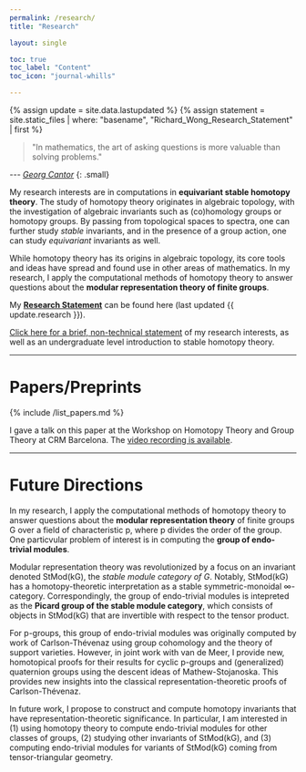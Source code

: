 ```yaml
---
permalink: /research/
title: "Research"

layout: single

toc: true
toc_label: "Content"
toc_icon: "journal-whills"

---
```


{% assign update = site.data.lastupdated %}
{% assign statement = site.static_files | where: "basename", "Richard_Wong_Research_Statement" | first %}

> "In mathematics, the art of asking questions is more valuable than solving problems."

<cite>--- [Georg Cantor](https://en.wikipedia.org/wiki/Georg_Cantor)</cite>
{: .small} 

My research interests are in computations in **equivariant stable homotopy theory**. The study of homotopy theory originates in algebraic topology, with the investigation of algebraic invariants such as (co)homology groups or homotopy groups. By passing from topological spaces to spectra, one can further study *stable* invariants, and in the presence of a group action, one can study *equivariant* invariants as well.

While homotopy theory has its origins in algebraic topology, its core tools and ideas have spread and found use in other areas of mathematics. In my research, I apply the computational methods of homotopy theory to answer questions about the **modular representation theory of finite groups**.

My **[Research Statement](/assets/Richard_Wong_Research_Statement)** can be found here (last updated {{ update.research }}).

[Click here for a brief, non-technical statement](/research/nontechnical) of my research interests, as well as an undergraduate level introduction to stable homotopy theory.

<!--end_excerpt-->

<hr>
<div class="standout" markdown="1">

# Papers/Preprints

{% include /list_papers.md %}

I gave a talk on this paper at the Workshop on Homotopy Theory and Group Theory at CRM Barcelona. The [video recording is available](https://youtu.be/z2Svytb7LkI).

</div>

<hr>

# Future Directions

In my research, I apply the computational methods of homotopy theory to answer questions about the **modular representation theory** of finite groups G over a field of characteristic p, where p divides the order of the group. One particvular problem of interest is in computing the **group of endo-trivial modules**.

Modular representation theory was revolutionized by a focus on an invariant denoted StMod(kG), the *stable module category of G*. Notably, StMod(kG) has a homotopy-theoretic interpretation as a stable symmetric-monoidal ∞-category. Correspondingly, the group of endo-trivial modules is intepreted as the **Picard group of the stable module category**, which consists of objects in StMod(kG) that are invertible with respect to the tensor product.

For p-groups, this group of endo-trivial modules was originally computed by work of Carlson-Thévenaz using group cohomology and the theory of support varieties. However, in joint work with van de Meer, I provide new, homotopical proofs for their results for cyclic p-groups and (generalized) quaternion groups using the descent ideas of Mathew-Stojanoska. This provides new insights into the classical representation-theoretic proofs of Carlson-Thévenaz.

In future work, I propose to construct and compute homotopy invariants that have representation-theoretic significance. In particular, I am interested in (1) using homotopy theory to compute endo-trivial modules for other classes of groups, (2) studying other invariants of StMod(kG), and (3) computing endo-trivial modules for variants of StMod(kG) coming from tensor-triangular geometry.